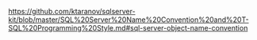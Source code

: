 https://github.com/ktaranov/sqlserver-kit/blob/master/SQL%20Server%20Name%20Convention%20and%20T-SQL%20Programming%20Style.md#sql-server-object-name-convention

